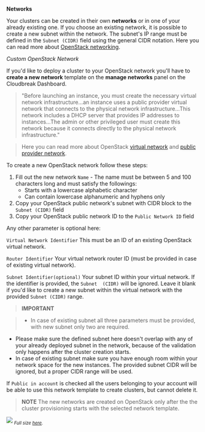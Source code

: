 **Networks**

Your clusters can be created in their own **networks** or in one of your already existing one. If you choose an 
existing network, it is possible to create a new subnet within the network. The subnet's IP range must be defined in 
the `Subnet (CIDR)` field using the general CIDR notation. Here you can read more about [OpenStack networking](http://docs.openstack.org/liberty/networking-guide/intro-networking.html).

*Custom OpenStack Network*

If you'd like to deploy a cluster to your OpenStack network you'll have to **create a new network** template on the 
**manage networks** panel on the Cloudbreak Dashboard.

>"Before launching an instance, you must create the necessary virtual network infrastructure...an instance uses a 
public provider virtual network that connects to the physical network infrastructure...This network includes a DHCP 
server that provides IP addresses to instances...The admin or other privileged user must create this network because 
it connects directly to the physical network infrastructure."

>Here you can read more about OpenStack [virtual network](http://docs.openstack.org/liberty/install-guide-rdo/launch-instance.html#create-virtual-networks) and [public provider network](http://docs.openstack.org/liberty/install-guide-rdo/launch-instance-networks-public.html).

To create a new OpenStack network follow these steps:

  1. Fill out the new network `Name`
    - The name must be between 5 and 100 characters long and must satisfy the followings:
        - Starts with a lowercase alphabetic character
        - Can contain lowercase alphanumeric and hyphens only
  2. Copy your OpenStack public network's subnet with CIDR block to the `Subnet (CIDR)` field
  3. Copy your OpenStack public network ID to the `Public Network ID` field

Any other parameter is optional here:

`Virtual Network Identifier` This must be an ID of an existing OpenStack virtual network.

`Router Identifier` Your virtual network router ID (must be provided in case of existing virtual network).

`Subnet Identifier(optional)` Your subnet ID within your virtual network. If the identifier is provided, the `Subnet 
(CIDR)` will be ignored. Leave it blank if you'd like to create a new subnet within the virtual network with the 
provided `Subnet (CIDR)` range.

>**IMPORTANT**

>- In case of existing subnet all three parameters must be provided, with new subnet only two are required.
- Please make sure the defined subnet here doesn't overlap with any of your already deployed subnet in the
 network, because of the validation only happens after the cluster creation starts.
- In case of existing subnet make sure you have enough room within your network space for the new instances. The 
provided subnet CIDR will be ignored, but a proper CIDR range will be used.

If `Public in account` is checked all the users belonging to your account will be able to use this network template 
to create clusters, but cannot delete it.

>**NOTE** The new networks are created on OpenStack only after the the cluster provisioning starts with the selected 
network template.

![](/images/os-networks_v2.png)
<sub>*Full size [here](/images/os-networks_v2.png).*</sub>
